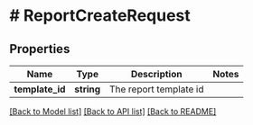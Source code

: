 # # ReportCreateRequest

## Properties

Name | Type | Description | Notes
------------ | ------------- | ------------- | -------------
**template_id** | **string** | The report template id |

[[Back to Model list]](../../README.md#models) [[Back to API list]](../../README.md#endpoints) [[Back to README]](../../README.md)
